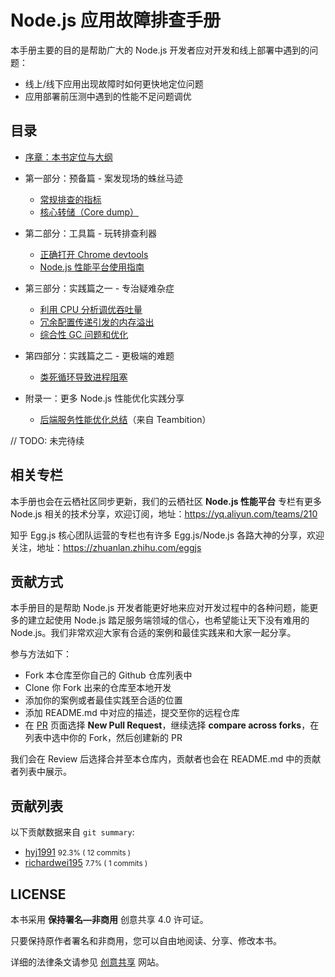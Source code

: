 # Node.js 应用故障排查手册

本手册主要的目的是帮助广大的 Node.js 开发者应对开发和线上部署中遇到的问题：

* 线上/线下应用出现故障时如何更快地定位问题
* 应用部署前压测中遇到的性能不足问题调优

## 目录

* [序章：本书定位与大纲](0x00_序章.md)
* 第一部分：预备篇 - 案发现场的蛛丝马迹
  * <a href="/0x01_%E9%A2%84%E5%A4%87%E7%AF%87_%E5%B8%B8%E8%A7%84%E6%8E%92%E6%9F%A5%E7%9A%84%E6%8C%87%E6%A0%87.md">常规排查的指标</a>
  * <a href="/0x02_%E9%A2%84%E5%A4%87%E7%AF%87_%E6%A0%B8%E5%BF%83%E8%BD%AC%E5%82%A8%EF%BC%88Core%20dump%EF%BC%89.md">核心转储（Core dump）</a>
* 第二部分：工具篇 - 玩转排查利器
  * <a href="/0x03_%E5%B7%A5%E5%85%B7%E7%AF%87_%E6%AD%A3%E7%A1%AE%E6%89%93%E5%BC%80%20Chrome%20devtools.md">正确打开 Chrome devtools</a>
  * <a href="/0x04_%E5%B7%A5%E5%85%B7%E7%AF%87_Node.js%20%E6%80%A7%E8%83%BD%E5%B9%B3%E5%8F%B0%E4%BD%BF%E7%94%A8%E6%8C%87%E5%8D%97.md">Node.js 性能平台使用指南</a>
* 第三部分：实践篇之一 - 专治疑难杂症
  * <a href="/0x05_%E5%AE%9E%E8%B7%B5%E7%AF%87_%E5%88%A9%E7%94%A8%20CPU%20%E5%88%86%E6%9E%90%E8%B0%83%E4%BC%98%E5%90%9E%E5%90%90%E9%87%8F.md">利用 CPU 分析调优吞吐量</a>
  * <a href="/0x07_%E5%AE%9E%E8%B7%B5%E7%AF%87_%E5%86%97%E4%BD%99%E9%85%8D%E7%BD%AE%E4%BC%A0%E9%80%92%E5%BC%95%E5%8F%91%E7%9A%84%E5%86%85%E5%AD%98%E6%BA%A2%E5%87%BA.md">冗余配置传递引发的内存溢出</a>
  * <a href="/0x08_%E5%AE%9E%E8%B7%B5%E7%AF%87_%E7%BB%BC%E5%90%88%E6%80%A7%20GC%20%E9%97%AE%E9%A2%98%E5%92%8C%E4%BC%98%E5%8C%96.md">综合性 GC 问题和优化</a>
* 第四部分：实践篇之二 - 更极端的难题
  * <a href="/0x09_%E5%AE%9E%E8%B7%B5%E7%AF%87_%E7%B1%BB%E6%AD%BB%E5%BE%AA%E7%8E%AF%E5%AF%BC%E8%87%B4%E8%BF%9B%E7%A8%8B%E9%98%BB%E5%A1%9E.md">类死循环导致进程阻塞</a>

* 附录一：更多 Node.js 性能优化实践分享
  * <a href="/0x06_%E5%AE%9E%E8%B7%B5%E7%AF%87_Teambition%20%E5%90%8E%E7%AB%AF%E6%9C%8D%E5%8A%A1%E6%80%A7%E8%83%BD%E4%BC%98%E5%8C%96%E6%80%BB%E7%BB%93.md">后端服务性能优化总结</a>（来自 Teambition）

// TODO: 未完待续

## 相关专栏

本手册也会在云栖社区同步更新，我们的云栖社区 **Node.js 性能平台** 专栏有更多 Node.js 相关的技术分享，欢迎订阅，地址：https://yq.aliyun.com/teams/210

知乎 Egg.js 核心团队运营的专栏也有许多 Egg.js/Node.js 各路大神的分享，欢迎关注，地址：https://zhuanlan.zhihu.com/eggjs

## 贡献方式

本手册目的是帮助 Node.js 开发者能更好地来应对开发过程中的各种问题，能更多的建立起使用 Node.js 踏足服务端领域的信心，也希望能让天下没有难用的 Node.js。我们非常欢迎大家有合适的案例和最佳实践来和大家一起分享。

参与方法如下：

* Fork 本仓库至你自己的 Github 仓库列表中
* Clone 你 Fork 出来的仓库至本地开发
* 添加你的案例或者最佳实践至合适的位置
* 添加 README.md 中对应的描述，提交至你的远程仓库
* 在 [PR](https://github.com/aliyun-node/Node.js-Troubleshooting-Guide/pulls) 页面选择 **New Pull Request**，继续选择 **compare across forks**，在列表中选中你的 Fork，然后创建新的 PR

我们会在 Review 后选择合并至本仓库内，贡献者也会在 README.md 中的贡献者列表中展示。

## 贡献列表

以下贡献数据来自 `git summary`:

* [hyj1991](https://github.com/hyj1991)  <small>92.3% ( 12 commits )</small>
* [richardwei195](https://github.com/richardwei195) <small>7.7% ( 1 commits )</small>

## LICENSE

本书采用 **保持署名—非商用** 创意共享 4.0 许可证。

只要保持原作者署名和非商用，您可以自由地阅读、分享、修改本书。

详细的法律条文请参见 [创意共享](https://creativecommons.org/licenses/by-nc/4.0/) 网站。


